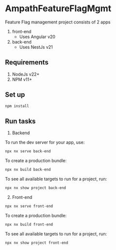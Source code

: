 # AmpathFeatureFlagMgmt

Feature Flag management project consists of 2 apps

1. front-end
   - Uses Angular v20
2. back-end
   - Uses NestJs v21

## Requirements

1. NodeJs v22+
2. NPM v11+

## Set up

```sh
npm install
```

## Run tasks

1. Backend

To run the dev server for your app, use:

```sh
npx nx serve back-end
```

To create a production bundle:

```sh
npx nx build back-end
```

To see all available targets to run for a project, run:

```sh
npx nx show project back-end
```

2. Front-end

```sh
npx nx serve front-end
```

To create a production bundle:

```sh
npx nx build front-end
```

To see all available targets to run for a project, run:

```sh
npx nx show project front-end
```
